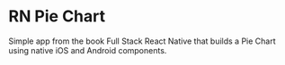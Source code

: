 # RN Pie Chart

Simple app from the book Full Stack React Native that builds a Pie Chart using native iOS and Android components. 
